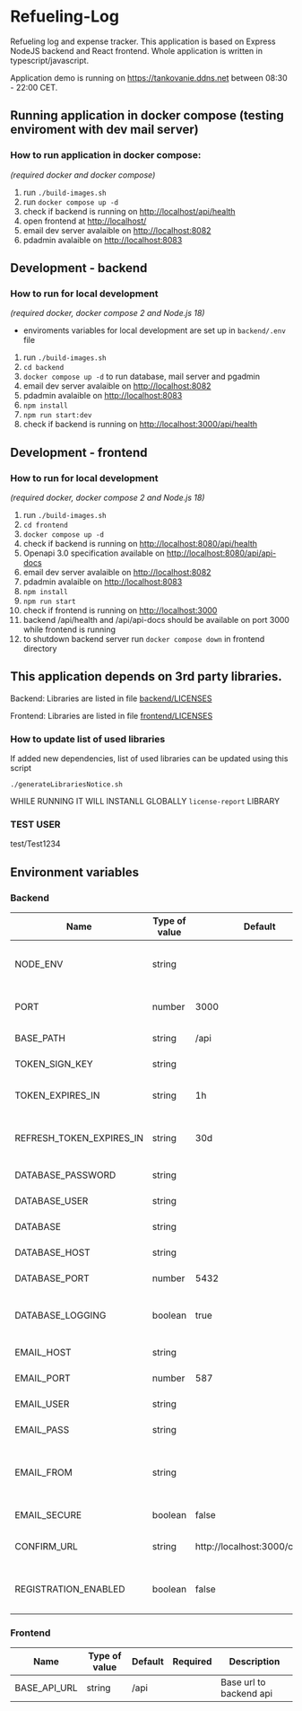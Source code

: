 # Refueling-Log

Refueling log and expense tracker. This application is based on Express NodeJS backend and React frontend. Whole application is written in typescript/javascript.

Application demo is running on https://tankovanie.ddns.net between 08:30 - 22:00 CET.

## Running application in docker compose (testing enviroment with dev mail server)

### How to run application in docker compose:
*(required docker and docker compose)*

1) run `./build-images.sh`
2) run `docker compose up -d`
3) check if backend is running on [http://localhost/api/health](http://localhost/api/health)
4) open frontend at [http://localhost/](http://localhost/)
5) email dev server avalaible on [http://localhost:8082](http://localhost:8082)
6) pdadmin avalaible on [http://localhost:8083](http://localhost:8083)

## Development - backend

### How to run for local development
*(required docker, docker compose 2 and Node.js 18)*

- enviroments variables for local development are set up in `backend/.env` file

1) run `./build-images.sh`
2) `cd backend`
3) `docker compose up -d` to run database, mail server and pgadmin
4) email dev server avalaible on [http://localhost:8082](http://localhost:8082)
5) pdadmin avalaible on [http://localhost:8083](http://localhost:8083)
6) `npm install`
7) `npm run start:dev`
8) check if backend is running on [http://localhost:3000/api/health](http://localhost:3000/api/health)

## Development - frontend

### How to run for local development
*(required docker, docker compose 2 and Node.js 18)*

1) run `./build-images.sh`
2) `cd frontend`
3) `docker compose up -d`
4) check if backend is running on [http://localhost:8080/api/health](http://localhost:8080/api/health)
5) Openapi 3.0 specification available on [http://localhost:8080/api/api-docs](http://localhost:8080/api/api-docs)
6) email dev server avalaible on [http://localhost:8082](http://localhost:8082)
7) pdadmin avalaible on [http://localhost:8083](http://localhost:8083)
8) `npm install`
9) `npm run start`
10) check if frontend is running on [http://localhost:3000](http://localhost:3000)
11) backend /api/health and /api/api-docs should be available on port 3000 while frontend is running
12) to shutdown backend server run `docker compose down` in frontend directory

## This application depends on 3rd party libraries.

Backend: Libraries are listed in file [backend/LICENSES](backend/LICENSES)

Frontend: Libraries are listed in file [frontend/LICENSES](frontend/LICENSES)

### How to update list of used libraries

If added new dependencies, list of used libraries can be updated using this script

`./generateLibrariesNotice.sh`

WHILE RUNNING IT WILL INSTANLL GLOBALLY `license-report` LIBRARY

### TEST USER

test/Test1234

## Environment variables

### Backend

| Name | Type of value | Default | Required | Description |
|---|---|---|---|---|
| NODE_ENV | string |||Environment 'development' or 'production'
| PORT | number | 3000 ||Port where backend api will run|
| BASE_PATH | string | /api ||Base path of api|
| TOKEN_SIGN_KEY | string || true |Secrete or private key|
| TOKEN_EXPIRES_IN | string |1h||Length of token validity 1m, 1h, 1d|
| REFRESH_TOKEN_EXPIRES_IN | string |30d||Length of refresh token validity 1m, 1h, 1d ...|
| DATABASE_PASSWORD | string || true |Password to database|
| DATABASE_USER | string || true |Username to database|
| DATABASE | string||true|Name of database|
| DATABASE_HOST | string || true |Host of database|
| DATABASE_PORT | number | 5432 ||Port of database|
| DATABASE_LOGGING | boolean |true||If sequelize should log generated queries|
| EMAIL_HOST | string || true |Host of mail server|
| EMAIL_PORT | number | 587 ||Port of mail server|
| EMAIL_USER | string |||Username to mail server|
| EMAIL_PASS | string |||Password to mail server|
| EMAIL_FROM | string || true |Sender email address displayed in emails as from|
| EMAIL_SECURE | boolean | false ||It TLS should be used|
| CONFIRM_URL | string | http://localhost:3000/confirm/ ||Url in emal for confirming registration|
| REGISTRATION_ENABLED | boolean | false ||Enable posibility to register new users|

### Frontend

| Name | Type of value | Default | Required | Description |
|---|---|---|---|---|
| BASE_API_URL | string |/api||Base url to backend api|

